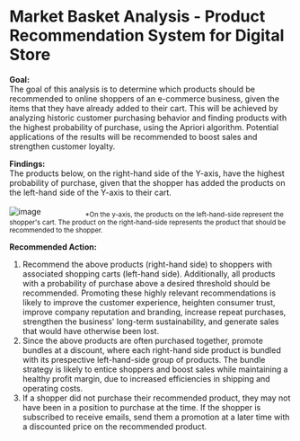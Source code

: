 # Market Basket Analysis - Product Recommendation System for Digital Store

**Goal:**<br>
The goal of this analysis is to determine which products should be recommended to online shoppers of an e-commerce business, given the items that they have already added to their cart. This will be achieved by analyzing historic customer purchasing behavior and finding products with the highest probability of purchase, using the Apriori algorithm. Potential applications of the results will be recommended to boost sales and strengthen customer loyalty.<br>

**Findings:**<br>
The products below, on the right-hand side of the Y-axis, have the highest probability of purchase, given that the shopper has added the products on the left-hand side of the Y-axis to their cart.<br>
<br>
![image](https://user-images.githubusercontent.com/30391113/171098428-a32f11ee-8e3f-41c1-be6a-fd9072a8fb62.png)
&nbsp;&nbsp;&nbsp;&nbsp;&nbsp;&nbsp;&nbsp;&nbsp;&nbsp;&nbsp;&nbsp;&nbsp;&nbsp;&nbsp;&nbsp;&nbsp;&nbsp;&nbsp;&nbsp;<sub>*On the y-axis, the products on the left-hand-side represent the shopper's cart. The product on the right-hand-side represents the product that should be recommended to the shopper.</sub>
<br>

**Recommended Action:<br>**
1. Recommend the above products (right-hand side) to shoppers with associated shopping carts (left-hand side). Additionally, all products with a probability of purchase above a desired threshold should be recommended. Promoting these highly relevant recommendations is likely to improve the customer experience, heighten consumer trust, improve company reputation and branding, increase repeat purchases, strengthen the business' long-term sustainability, and generate sales that would have otherwise been lost.<br>
2. Since the above products are often purchased together, promote bundles at a discount, where each right-hand side product is bundled with its prespective left-hand-side group of products. The bundle strategy is likely to entice shoppers and boost sales while maintaining a healthy profit margin, due to increased efficiencies in shipping and operating costs.  
3. If a shopper did not purchase their recommended product, they may not have been in a position to purchase at the time. If the shopper is subscribed to receive emails, send them a promotion at a later time with a discounted price on the recommended product. 
<br>




